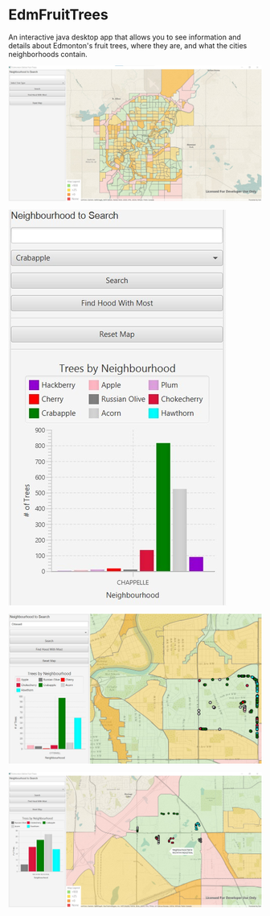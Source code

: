 
# EdmFruitTrees

An interactive java desktop app that allows you to see information and details about Edmonton's fruit trees, where they are, and what the cities neighborhoods contain. 

![App Screenshot](images/Main.jpg)

![App Screenshot](images/Panel.jpg)

![App Screenshot](images/Search.jpg)

![App Screenshot](images/SelectedHood.jpg)
